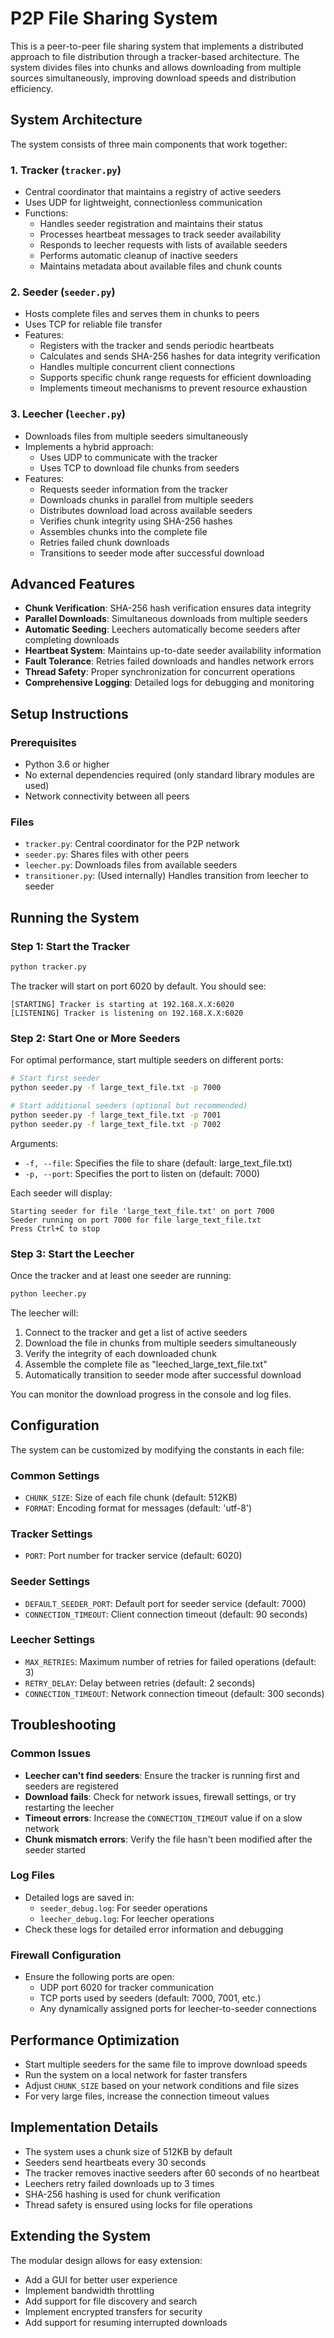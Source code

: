 # P2P File Sharing System

This is a peer-to-peer file sharing system that implements a distributed approach to file distribution through a tracker-based architecture. The system divides files into chunks and allows downloading from multiple sources simultaneously, improving download speeds and distribution efficiency.

## System Architecture

The system consists of three main components that work together:

### 1. Tracker (`tracker.py`)
- Central coordinator that maintains a registry of active seeders
- Uses UDP for lightweight, connectionless communication
- Functions:
  - Handles seeder registration and maintains their status
  - Processes heartbeat messages to track seeder availability
  - Responds to leecher requests with lists of available seeders
  - Performs automatic cleanup of inactive seeders
  - Maintains metadata about available files and chunk counts

### 2. Seeder (`seeder.py`)
- Hosts complete files and serves them in chunks to peers
- Uses TCP for reliable file transfer
- Features:
  - Registers with the tracker and sends periodic heartbeats
  - Calculates and sends SHA-256 hashes for data integrity verification
  - Handles multiple concurrent client connections
  - Supports specific chunk range requests for efficient downloading
  - Implements timeout mechanisms to prevent resource exhaustion

### 3. Leecher (`leecher.py`)
- Downloads files from multiple seeders simultaneously
- Implements a hybrid approach:
  - Uses UDP to communicate with the tracker
  - Uses TCP to download file chunks from seeders
- Features:
  - Requests seeder information from the tracker
  - Downloads chunks in parallel from multiple seeders
  - Distributes download load across available seeders
  - Verifies chunk integrity using SHA-256 hashes
  - Assembles chunks into the complete file
  - Retries failed chunk downloads
  - Transitions to seeder mode after successful download

## Advanced Features

- **Chunk Verification**: SHA-256 hash verification ensures data integrity
- **Parallel Downloads**: Simultaneous downloads from multiple seeders
- **Automatic Seeding**: Leechers automatically become seeders after completing downloads
- **Heartbeat System**: Maintains up-to-date seeder availability information
- **Fault Tolerance**: Retries failed downloads and handles network errors
- **Thread Safety**: Proper synchronization for concurrent operations
- **Comprehensive Logging**: Detailed logs for debugging and monitoring

## Setup Instructions

### Prerequisites

- Python 3.6 or higher
- No external dependencies required (only standard library modules are used)
- Network connectivity between all peers

### Files

- `tracker.py`: Central coordinator for the P2P network
- `seeder.py`: Shares files with other peers
- `leecher.py`: Downloads files from available seeders
- `transitioner.py`: (Used internally) Handles transition from leecher to seeder

## Running the System

### Step 1: Start the Tracker

```bash
python tracker.py
```

The tracker will start on port 6020 by default. You should see:
```
[STARTING] Tracker is starting at 192.168.X.X:6020
[LISTENING] Tracker is listening on 192.168.X.X:6020
```

### Step 2: Start One or More Seeders

For optimal performance, start multiple seeders on different ports:

```bash
# Start first seeder
python seeder.py -f large_text_file.txt -p 7000

# Start additional seeders (optional but recommended)
python seeder.py -f large_text_file.txt -p 7001
python seeder.py -f large_text_file.txt -p 7002
```

Arguments:
- `-f, --file`: Specifies the file to share (default: large_text_file.txt)
- `-p, --port`: Specifies the port to listen on (default: 7000)

Each seeder will display:
```
Starting seeder for file 'large_text_file.txt' on port 7000
Seeder running on port 7000 for file large_text_file.txt
Press Ctrl+C to stop
```

### Step 3: Start the Leecher

Once the tracker and at least one seeder are running:

```bash
python leecher.py
```

The leecher will:
1. Connect to the tracker and get a list of active seeders
2. Download the file in chunks from multiple seeders simultaneously
3. Verify the integrity of each downloaded chunk
4. Assemble the complete file as "leeched_large_text_file.txt"
5. Automatically transition to seeder mode after successful download

You can monitor the download progress in the console and log files.

## Configuration

The system can be customized by modifying the constants in each file:

### Common Settings
- `CHUNK_SIZE`: Size of each file chunk (default: 512KB)
- `FORMAT`: Encoding format for messages (default: 'utf-8')

### Tracker Settings
- `PORT`: Port number for tracker service (default: 6020)

### Seeder Settings
- `DEFAULT_SEEDER_PORT`: Default port for seeder service (default: 7000)
- `CONNECTION_TIMEOUT`: Client connection timeout (default: 90 seconds)

### Leecher Settings
- `MAX_RETRIES`: Maximum number of retries for failed operations (default: 3)
- `RETRY_DELAY`: Delay between retries (default: 2 seconds)
- `CONNECTION_TIMEOUT`: Network connection timeout (default: 300 seconds)

## Troubleshooting

### Common Issues
- **Leecher can't find seeders**: Ensure the tracker is running first and seeders are registered
- **Download fails**: Check for network issues, firewall settings, or try restarting the leecher
- **Timeout errors**: Increase the `CONNECTION_TIMEOUT` value if on a slow network
- **Chunk mismatch errors**: Verify the file hasn't been modified after the seeder started

### Log Files
- Detailed logs are saved in:
  - `seeder_debug.log`: For seeder operations
  - `leecher_debug.log`: For leecher operations
- Check these logs for detailed error information and debugging

### Firewall Configuration
- Ensure the following ports are open:
  - UDP port 6020 for tracker communication
  - TCP ports used by seeders (default: 7000, 7001, etc.)
  - Any dynamically assigned ports for leecher-to-seeder connections

## Performance Optimization

- Start multiple seeders for the same file to improve download speeds
- Run the system on a local network for faster transfers
- Adjust `CHUNK_SIZE` based on your network conditions and file sizes
- For very large files, increase the connection timeout values

## Implementation Details

- The system uses a chunk size of 512KB by default
- Seeders send heartbeats every 30 seconds
- The tracker removes inactive seeders after 60 seconds of no heartbeat
- Leechers retry failed downloads up to 3 times
- SHA-256 hashing is used for chunk verification
- Thread safety is ensured using locks for file operations

## Extending the System

The modular design allows for easy extension:

- Add a GUI for better user experience
- Implement bandwidth throttling
- Add support for file discovery and search
- Implement encrypted transfers for security
- Add support for resuming interrupted downloads